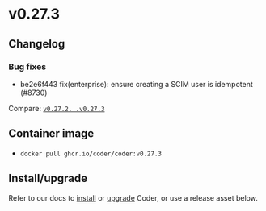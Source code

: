 # v0.27.3

## Changelog

### Bug fixes

- be2e6f443 fix(enterprise): ensure creating a SCIM user is idempotent (#8730)

Compare:
[`v0.27.2...v0.27.3`](https://github.com/onchainengineering/hmi-wirtual/compare/v0.27.2...v0.27.3)

## Container image

- `docker pull ghcr.io/coder/coder:v0.27.3`

## Install/upgrade

Refer to our docs to [install](https://coder.com/docs/install) or
[upgrade](https://coder.com/docs/admin/upgrade) Coder, or use a
release asset below.
